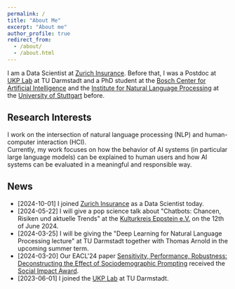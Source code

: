 ```yaml
---
permalink: /
title: "About Me"
excerpt: "About me"
author_profile: true
redirect_from:
  - /about/
  - /about.html
---
```


I am a Data Scientist at [Zurich Insurance](https://www.zurich.com/).
Before that, I was a Postdoc at [UKP Lab](https://www.informatik.tu-darmstadt.de/ukp/ukp_home/index.en.jsp) at TU Darmstadt and a
PhD student at the [Bosch Center for Artificial Intelligence](http://www.bosch-ai.com) and the [Institute for Natural Language Processing](https://www.ims.uni-stuttgart.de/en/) at the [University of Stuttgart](https://www.uni-stuttgart.de/en/) before.

## Research Interests
I work on the intersection of natural language processing (NLP) and human-computer interaction (HCI).  
Currently, my work focuses on how the behavior of AI systems (in particular large language models) can be explained to human
users and how AI systems can be evaluated in a meaningful and responsible way.

## News
* [2024-10-01] I joined [Zurich Insurance](https://www.zurich.com/) as a Data Scientist today.
* [2024-05-22] I will give a pop science talk about "Chatbots: Chancen, Risiken und aktuelle Trends" at the [Kulturkreis Eppstein e.V.](https://www.kk-eppstein.de/wissenschaftundtechnik) on the 12th of June 2024.
* [2024-03-25] I will be giving the "Deep Learning for Natural Language Processing lecture" at TU Darmstadt together with Thomas Arnold in the upcoming summer term.
* [2024-03-20] Our EACL'24 paper [Sensitivity, Performance, Robustness: Deconstructing the Effect of Sociodemographic Prompting](https://aclanthology.org/2024.eacl-long.159/) received the <i class="fas fa-fw fa-trophy icon-pad-right" aria-hidden="true"></i> [Social Impact Award](https://2024.eacl.org/program/best-paper/).
* [2023-06-01] I joined the [UKP Lab](https://www.informatik.tu-darmstadt.de/ukp/ukp_home/index.en.jsp) at TU Darmstadt.